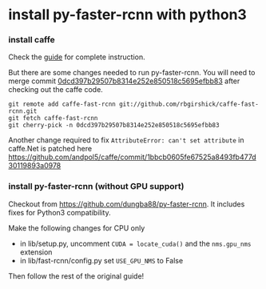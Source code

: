 # install py-faster-rcnn with python3

### install caffe

Check the [guide](https://github.com/dungba88/caffe-python3-install/blob/master/install-caffe.md) for complete instruction. 

But there are some changes needed to run py-faster-rcnn. You will need to merge commit [0dcd397b29507b8314e252e850518c5695efbb83](https://github.com/rbgirshick/caffe-fast-rcnn/commit/0dcd397b29507b8314e252e850518c5695efbb83) after checking out the caffe code.

```shell
git remote add caffe-fast-rcnn git://github.com/rbgirshick/caffe-fast-rcnn.git
git fetch caffe-fast-rcnn
git cherry-pick -n 0dcd397b29507b8314e252e850518c5695efbb83
```

Another change required to fix `AttributeError: can't set attribute` in caffe.Net is patched here https://github.com/andpol5/caffe/commit/1bbcb0605fe67525a8493fb477d30119893a0978

### install py-faster-rcnn (without GPU support)

Checkout from https://github.com/dungba88/py-faster-rcnn. It includes fixes for Python3 compatibility.

Make the following changes for CPU only
- in lib/setup.py, uncomment `CUDA = locate_cuda()` and the `nms.gpu_nms` extension
- in lib/fast-rcnn/config.py set `USE_GPU_NMS` to False

Then follow the rest of the original guide!
